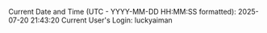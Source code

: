 Current Date and Time (UTC - YYYY-MM-DD HH:MM:SS formatted): 2025-07-20 21:43:20
Current User's Login: luckyaiman
